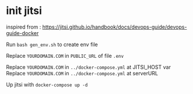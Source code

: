 # init jitsi

inspired from : https://jitsi.github.io/handbook/docs/devops-guide/devops-guide-docker

Run `bash gen_env.sh` to create env file

Replace `YOURDOMAIN.COM` in `PUBLIC_URL` of file `.env`

Replace `YOURDOMAIN.COM` in `../docker-compose.yml` at JITSI_HOST var
Replace `YOURDOMAIN.COM` in `../docker-compose.yml` at serverURL

Up jitsi with `docker-compose up -d`
